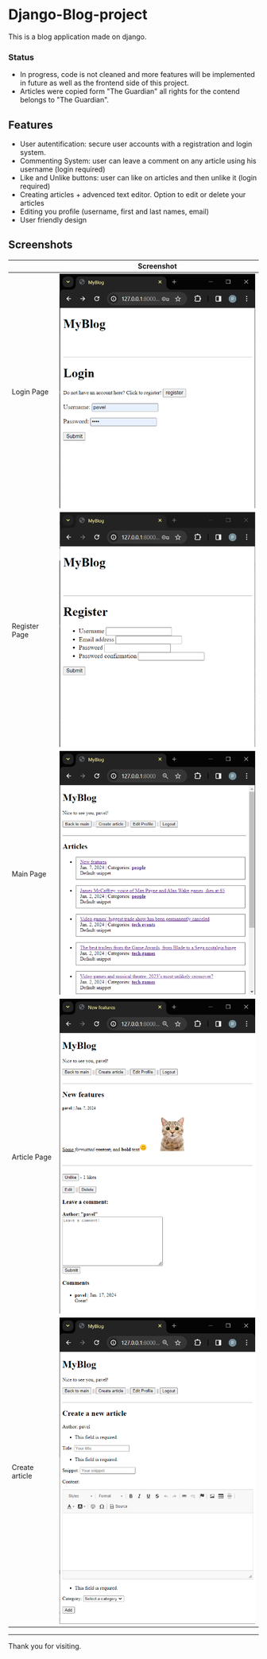 # Django-Blog-project

This is a blog application made on django.

### Status
- In progress, code is not cleaned and more features will be implemented in future as well as the frontend side of this project.
- Articles were copied form "The Guardian" all rights for the contend belongs to "The Guardian".

## Features

- User autentification: secure user accounts with a registration and login system. 
- Commenting System: user can leave a comment on any article using his username (login required)
- Like and Unlike buttons: user can like on articles and then unlike it (login required)
- Creating articles + advenced text editor. Option to edit or delete your articles
- Editing you profile (username, first and last names, email)
- User friendly design

## Screenshots

|                         | Screenshot                                          |
|-------------------------|-----------------------------------------------------|
| Login Page              | <img src="screenshots/login.png" alt="Login Page" width="500">   |
| Register Page           | <img src="screenshots/register.png" alt="Register Page" width="500"> |
| Main Page               | <img src="screenshots/main_page1.png" alt="Main Page" width="500">     |
| Article Page            | <img src="screenshots/article_detail.png" alt="Article Page" width="500"> |
| Create article          | <img src="screenshots/create_article.png" alt="Create Page" width="500"> |


---

  Thank you for visiting.

